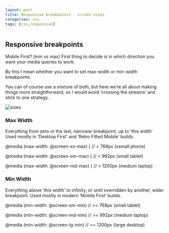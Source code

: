 ```yaml
---
layout: post
title: Responsive breakpoints - screen sizes
categories: css 
tags: [css,responsive]
---
```

## Responsive breakpoints

Mobile First? (min vs max)
First thing to decide is in which direction you want your media queries to work.

By this I mean whether you want to set max-width or min-width breakpoints.

You can of course use a mixture of both, but here we’re all about making things more straightforward, so I would avoid ‘crossing the streams’ and stick to one strategy.



![sizes]({{site.baseurl}}/assets/img/2020-12-22-screen-sizes/screen-sizes.png)


### Max Width 
Everything from zero or the last, narrower breakpoint, up to ‘this width’
Used mostly in ‘Desktop First’ and ‘Retro Fitted Mobile’ builds.

@media (max-width: @screen-xs-max) { // < 768px (xsmall phone)

@media (max-width: @screen-sm-max) { // < 992px (small tablet)

@media (max-width: @screen-md-max) { // < 1200px (medium laptop)


### Min Width 
Everything above ‘this width’ to infinity, or until overridden by another, wider breakpoint.
Used mostly in modern ‘Mobile First’ builds.

@media (min-width: @screen-sm-min) // >= 768px (small tablet)

@media (min-width: @screen-md-min) // >= 992px (medium laptop)

@media (min-width: @screen-lg-min) // >= 1200px (large desktop)
